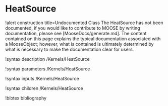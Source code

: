 <!-- MOOSE Documentation Stub: Remove this when content is added. -->

# HeatSource

!alert construction title=Undocumented Class
The HeatSource has not been documented, if you would like to contribute to MOOSE by
writing documentation, please see [MooseDocs/generate.md]. The content contained on this page explains
the typical documentation associated with a MooseObject; however, what is contained is ultimately
determined by what is necessary to make the documentation clear for users.

!syntax description /Kernels/HeatSource

!syntax parameters /Kernels/HeatSource

!syntax inputs /Kernels/HeatSource

!syntax children /Kernels/HeatSource

!bibtex bibliography
